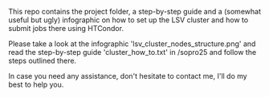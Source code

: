 This repo contains the project folder, a step-by-step guide and a (somewhat useful but ugly) infographic on how to set up the LSV cluster and how to submit jobs there using HTCondor.

Please take a look at the infographic 'lsv_cluster_nodes_structure.png' and read the step-by-step guide 'cluster_how_to.txt' in /sopro25 and follow the steps outlined there.

In case you need any assistance, don't hesitate to contact me, I'll do my best to help you.
